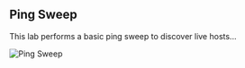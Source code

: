 ## Ping Sweep

This lab performs a basic ping sweep to discover live hosts...

![Ping Sweep](images/ping-sweep.png)